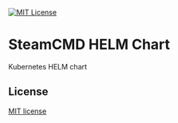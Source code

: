 [![MIT License](https://img.shields.io/badge/license-MIT-blue.svg)](LICENSE)

# SteamCMD HELM Chart

Kubernetes HELM chart


## License

[MIT license](LICENSE)